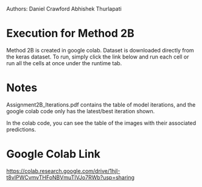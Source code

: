 Authors:
Daniel Crawford
Abhishek Thurlapati

# Execution for Method 2B
Method 2B is created in google colab. Dataset is downloaded directly from the keras dataset. To run, simply click the link below and run each cell or run all the cells at once under the runtime tab. 

# Notes
Assignment2B_Iterations.pdf contains the table of model iterations, and the google colab code only has the latest/best iteration shown.

In the colab code, you can see the table of the images with their associated predictions.

# Google Colab Link
https://colab.research.google.com/drive/1hjI-t8vIPWCvmvTHFoNBVmuTIVJo7RWb?usp=sharing